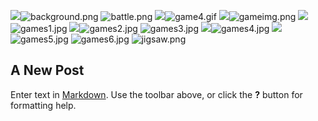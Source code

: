 ![]({{site.baseurl}}/assets/background.png)![background.png]({{site.baseurl}}/assets/background.png)
![battle.png]({{site.baseurl}}/assets/battle.png)
![]({{site.baseurl}}/assets/game4.gif)![game4.gif]({{site.baseurl}}/assets/game4.gif)
![]({{site.baseurl}}/assets/gameimg.png)![gameimg.png]({{site.baseurl}}/assets/gameimg.png)
![]({{site.baseurl}}/assets/games1.jpg)![games1.jpg]({{site.baseurl}}/assets/games1.jpg)
![]({{site.baseurl}}/assets/games2.jpg)![games2.jpg]({{site.baseurl}}/assets/games2.jpg)
![games3.jpg]({{site.baseurl}}/assets/games3.jpg)
![]({{site.baseurl}}/assets/games4.jpg)![games4.jpg]({{site.baseurl}}/assets/games4.jpg)
![]({{site.baseurl}}/assets/games5.jpg)![games5.jpg]({{site.baseurl}}/assets/games5.jpg)
![games6.jpg]({{site.baseurl}}/assets/games6.jpg)
![jigsaw.png]({{site.baseurl}}/assets/jigsaw.png)
## A New Post

Enter text in [Markdown](http://daringfireball.net/projects/markdown/). Use the toolbar above, or click the **?** button for formatting help.
